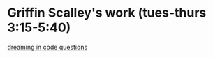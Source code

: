 <html>
<title>Griffin Scalley</title>
<body>

<h1>Griffin Scalley's work (tues-thurs 3:15-5:40)</h1>
<a href="https://gscalley.github.io/GscalleyDreamingQ-A.github.io/">dreaming in code questions</a>
<body>
</body>

